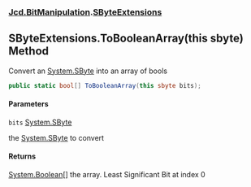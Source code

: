 ### [Jcd.BitManipulation](Jcd.BitManipulation.md 'Jcd.BitManipulation').[SByteExtensions](Jcd.BitManipulation.SByteExtensions.md 'Jcd.BitManipulation.SByteExtensions')

## SByteExtensions.ToBooleanArray(this sbyte) Method

Convert an [System.SByte](https://docs.microsoft.com/en-us/dotnet/api/System.SByte 'System.SByte') into an array of
bools

```csharp
public static bool[] ToBooleanArray(this sbyte bits);
```
#### Parameters

<a name='Jcd.BitManipulation.SByteExtensions.ToBooleanArray(thissbyte).bits'></a>

`bits` [System.SByte](https://docs.microsoft.com/en-us/dotnet/api/System.SByte 'System.SByte')

the [System.SByte](https://docs.microsoft.com/en-us/dotnet/api/System.SByte 'System.SByte') to convert

#### Returns

[System.Boolean](https://docs.microsoft.com/en-us/dotnet/api/System.Boolean 'System.Boolean')[[]](https://docs.microsoft.com/en-us/dotnet/api/System.Array 'System.Array')
the array. Least Significant Bit at index 0